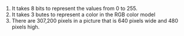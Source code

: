 1. It takes 8 bits to represent the values from 0 to 255. 
2. It takes 3 butes to represent a color in the RGB color model 
3. There are 307,200 pixels in a picture that is 640 pixels wide and 480 pixels high.